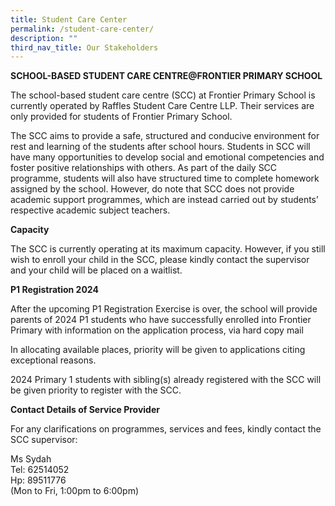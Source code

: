 ```yaml
---
title: Student Care Center
permalink: /student-care-center/
description: ""
third_nav_title: Our Stakeholders
---
```

<p><strong>SCHOOL-BASED STUDENT CARE CENTRE@FRONTIER PRIMARY SCHOOL</strong></p>
<p>The school-based student care centre (SCC) at Frontier Primary School is currently operated by Raffles Student Care Centre LLP. Their services are only provided for students of Frontier Primary School.</p>
<p>The SCC aims to provide a safe, structured and conducive environment for rest and learning of the students after school hours. Students in SCC will have many opportunities to develop social and emotional competencies and foster positive relationships with others. As part of the daily SCC programme, students will also have structured time to complete homework assigned by the school. However, do note that SCC does not provide academic support programmes, which are instead carried out by students’ respective academic subject teachers.</p>
<p><strong>Capacity</strong></p>
<p>The SCC is currently operating at its maximum capacity. However, if you still wish to enroll your child in the SCC, please kindly contact the supervisor and your child will be placed on a waitlist.</p>
<p><strong>P1 Registration 2024</strong></p>
<p>After the upcoming P1 Registration Exercise is over, the school will provide parents of 2024 P1 students who have successfully enrolled into Frontier Primary with information on the application process, via hard copy mail</p>
<p>In allocating available places, priority will be given to applications citing exceptional reasons.</p>
<p>2024 Primary 1 students with sibling(s) already registered with the SCC will be given priority to register with the SCC.</p>
<p><strong>Contact Details of Service Provider</strong></p>
<p>For any clarifications on programmes, services and fees, kindly contact the SCC supervisor:</p>
<p>Ms Sydah<br />Tel: 62514052 <br />Hp: 89511776<br />(Mon to Fri, 1:00pm to 6:00pm)</p>